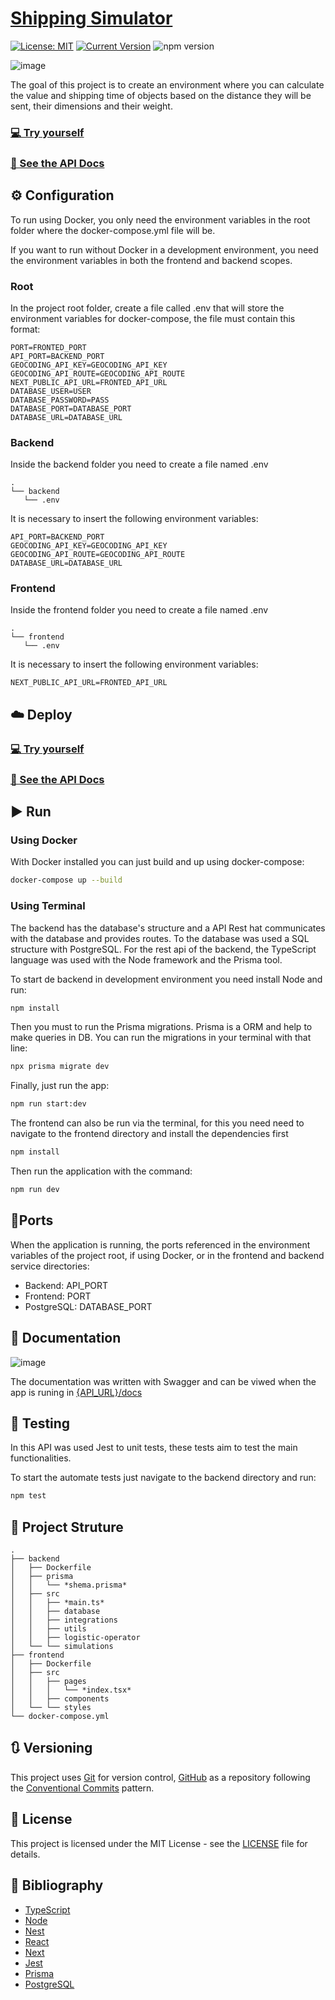 # [Shipping Simulator](http://201.23.16.163:3000)

[![License: MIT](https://img.shields.io/badge/License-MIT-yellow.svg)](https://opensource.org/licenses/MIT) [![Current Version](https://img.shields.io/badge/version-1.0.0-green.svg)](https://github.com/Beluomini/ShippingSimulator) ![npm version](https://img.shields.io/badge/npm-10.7.0-green) 

![image](https://github.com/user-attachments/assets/14db19e5-278d-43d3-9b4b-2876e1666a00)

The goal of this project is to create an environment where you can calculate the value and shipping time of objects based on the distance they will be sent, their dimensions and their weight.

### [💻 Try yourself](http://201.23.16.163:3000)

### [🧾 See the API Docs](http://201.23.16.163:5001/docs)

## ⚙️ Configuration

To run using Docker, you only need the environment variables in the root folder where the docker-compose.yml file will be.

If you want to run without Docker in a development environment, you need the environment variables in both the frontend and backend scopes.

### Root

In the project root folder, create a file called .env that will store the environment variables for docker-compose, the file must contain this format:

```dotenv
PORT=FRONTED_PORT
API_PORT=BACKEND_PORT
GEOCODING_API_KEY=GEOCODING_API_KEY
GEOCODING_API_ROUTE=GEOCODING_API_ROUTE
NEXT_PUBLIC_API_URL=FRONTED_API_URL
DATABASE_USER=USER
DATABASE_PASSWORD=PASS
DATABASE_PORT=DATABASE_PORT
DATABASE_URL=DATABASE_URL
```

### Backend

Inside the backend folder you need to create a file named .env

    .
    └── backend
       └── .env

It is necessary to insert the following environment variables:

```dotenv
API_PORT=BACKEND_PORT
GEOCODING_API_KEY=GEOCODING_API_KEY
GEOCODING_API_ROUTE=GEOCODING_API_ROUTE
DATABASE_URL=DATABASE_URL
```

### Frontend

Inside the frontend folder you need to create a file named .env

    .
    └── frontend
       └── .env

It is necessary to insert the following environment variables:

```dotenv
NEXT_PUBLIC_API_URL=FRONTED_API_URL
```

## ☁️ Deploy

### [💻 Try yourself](http://201.23.16.163:3000)

### [🧾 See the API Docs](http://201.23.16.163:5001/docs)

## ▶️ Run 

### Using Docker

With Docker installed you can just build and up using docker-compose:

```bash
docker-compose up --build
```

### Using Terminal

The backend has the database's structure and a API Rest hat communicates with the database and provides routes.
To the database was used a SQL structure with PostgreSQL. For the rest api of the backend, the TypeScript language was used with the Node framework and the Prisma tool.

To start de backend in development environment you need install Node and run:

```bash
npm install
```

Then you must to run the Prisma migrations. Prisma is a ORM and help to make queries in DB. You can run the migrations in your terminal with that line:

```bash
npx prisma migrate dev
```

Finally, just run the app:

```bash
npm run start:dev
```

The frontend can also be run via the terminal, for this you need need to navigate to the frontend directory and install the dependencies first 

```bash
npm install
```

Then run the application with the command:


```bash
npm run dev
```

## 🚪Ports

When the application is running, the ports referenced in the environment variables of the project root, if using Docker, or in the frontend and backend service directories:
- Backend: API_PORT
- Frontend: PORT
- PostgreSQL: DATABASE_PORT

## 🧾 Documentation

![image](https://github.com/user-attachments/assets/de48d39b-7fed-4679-8fdb-8f6f9dd80eaf)

The documentation was written with Swagger and can be viwed when the app is runing in [{API_URL}/docs](http://201.23.16.163:5001/docs)

## 🧪 Testing

In this API was used Jest to unit tests, these tests aim to test the main functionalities.

To start the automate tests just navigate to the backend directory and run:

```bash
npm test
```

## 📂 Project Struture

    .
    ├── backend
    │   ├── Dockerfile
    │   ├── prisma
    │   │   └── *shema.prisma*
    │   ├── src
    │   │   ├── *main.ts*
    │   │   ├── database
    │   │   ├── integrations
    │   │   ├── utils
    │   │   ├── logistic-operator
    │   └── └── simulations
    ├── frontend
    │   ├── Dockerfile
    │   ├── src
    │   │   ├── pages
    │   │   │   └── *index.tsx*
    │   │   ├── components
    │   └── └── styles
    └── docker-compose.yml

## 🔃 Versioning

This project uses [Git](https://git-scm.com/) for version control, [GitHub](https://github.com/Beluomini/ShippingSimulator) as a repository following the [Conventional Commits](https://www.conventionalcommits.org/en/v1.0.0/ ) pattern.

## 📃 License

This project is licensed under the MIT License - see the [LICENSE](LICENSE) file for details.

## 📖 Bibliography

- [TypeScript](https://www.typescriptlang.org/)
- [Node](https://nodejs.org/en)
- [Nest](https://nestjs.com/)
- [React](https://react.dev/)
- [Next](https://nextjs.org/)
- [Jest](https://jestjs.io/pt-BR/)
- [Prisma](https://www.prisma.io/)
- [PostgreSQL](https://www.postgresql.org/)
